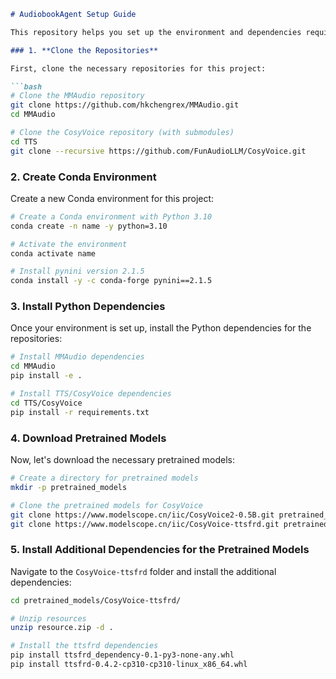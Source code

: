 

````markdown
# AudiobookAgent Setup Guide

This repository helps you set up the environment and dependencies required for running the AudiobookAgent system, which involves cloning relevant repositories, setting up a Conda environment, and downloading pretrained models.

### 1. **Clone the Repositories**

First, clone the necessary repositories for this project:

```bash
# Clone the MMAudio repository
git clone https://github.com/hkchengrex/MMAudio.git
cd MMAudio

# Clone the CosyVoice repository (with submodules)
cd TTS
git clone --recursive https://github.com/FunAudioLLM/CosyVoice.git
````

### 2. **Create Conda Environment**

Create a new Conda environment for this project:

```bash
# Create a Conda environment with Python 3.10
conda create -n name -y python=3.10

# Activate the environment
conda activate name

# Install pynini version 2.1.5
conda install -y -c conda-forge pynini==2.1.5
```

### 3. **Install Python Dependencies**

Once your environment is set up, install the Python dependencies for the repositories:

```bash
# Install MMAudio dependencies
cd MMAudio
pip install -e .

# Install TTS/CosyVoice dependencies
cd TTS/CosyVoice
pip install -r requirements.txt
```

### 4. **Download Pretrained Models**

Now, let's download the necessary pretrained models:

```bash
# Create a directory for pretrained models
mkdir -p pretrained_models

# Clone the pretrained models for CosyVoice
git clone https://www.modelscope.cn/iic/CosyVoice2-0.5B.git pretrained_models/CosyVoice2-0.5B
git clone https://www.modelscope.cn/iic/CosyVoice-ttsfrd.git pretrained_models/CosyVoice-ttsfrd
```

### 5. **Install Additional Dependencies for the Pretrained Models**

Navigate to the `CosyVoice-ttsfrd` folder and install the additional dependencies:

```bash
cd pretrained_models/CosyVoice-ttsfrd/

# Unzip resources
unzip resource.zip -d .

# Install the ttsfrd dependencies
pip install ttsfrd_dependency-0.1-py3-none-any.whl
pip install ttsfrd-0.4.2-cp310-cp310-linux_x86_64.whl
```


